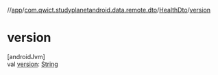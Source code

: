 //[app](../../../index.md)/[com.qwict.studyplanetandroid.data.remote.dto](../index.md)/[HealthDto](index.md)/[version](version.md)

# version

[androidJvm]\
val [version](version.md): [String](https://kotlinlang.org/api/latest/jvm/stdlib/kotlin/-string/index.html)
